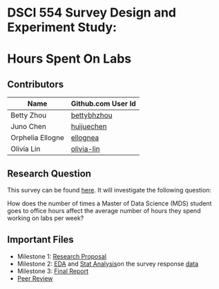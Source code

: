 # DSCI 554 Survey Design and Experiment Study: 

# Hours Spent On Labs

## Contributors

|Name|Github.com User Id|
|--|--|
|Betty Zhou|[bettybhzhou](https://github.com/bettybhzhou)|
|Juno Chen|[huijuechen](https://github.com/huijuechen)|
|Orphelia Ellogne|[ellognea](https://github.com/ellognea)|
|Olivia Lin |[olivia-lin](https://github.com/olivia-lin)|

## Research Question

This survey can be found [here](https://ubc.ca1.qualtrics.com/jfe/form/SV_6JSd6n3qKwaU4yp). It will investigate the following question:

How does the number of times a Master of Data Science (MDS) student goes to office hours affect the average number of hours they spend working on labs per week?

## Important Files

- Milestone 1: [Research Proposal](docs/1_Proposal.md)
- Milestone 2: [EDA](docs/2.1_Survey_Response_EDA.ipynb) and [Stat Analysis](docs/2.1_Survey_Response_Regression.ipynb)on the survey response [data](https://github.ubc.ca/bettybhz/Hours_Spent_On_Labs_Survey_Data)
- Milestone 3: [Final Report](docs/3_Final_Report.md)
- [Peer Review](https://github.com/UBC-MDS/554_Survey/issues/19)
